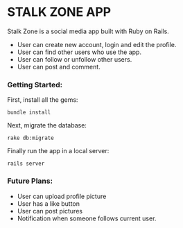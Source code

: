 # STALK ZONE APP

Stalk Zone is a social media app built with Ruby on Rails.
- User can create new account, login and edit the profile.
- User can find other users who use the app.
- User can follow or unfollow other users.
- User can post and comment.

### Getting Started:
First, install all the gems:
```
bundle install
```
Next, migrate the database:
```
rake db:migrate
```

Finally run the app in a local server:
```
rails server
```

### Future Plans:
- User can upload profile picture
- User has a like button
- User can post pictures
- Notification when someone follows current user.
